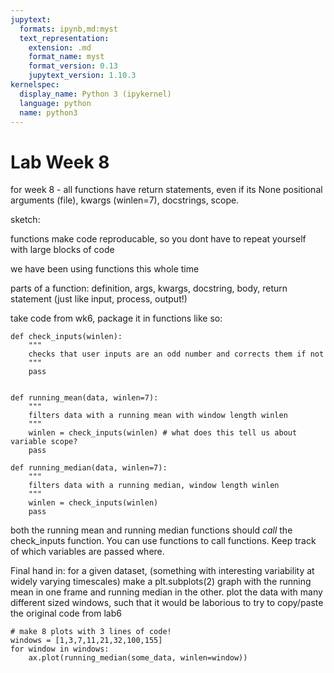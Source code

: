 ```yaml
---
jupytext:
  formats: ipynb,md:myst
  text_representation:
    extension: .md
    format_name: myst
    format_version: 0.13
    jupytext_version: 1.10.3
kernelspec:
  display_name: Python 3 (ipykernel)
  language: python
  name: python3
---
```


# Lab Week 8

for week 8 - all functions have return statements, even if its None
positional arguments (file), kwargs (winlen=7), docstrings, scope. 

sketch:

functions make code reproducable, so you dont have to repeat yourself with large blocks of code

we have been using functions this whole time 

parts of a function: definition, args, kwargs, docstring, body, return statement (just like input, process, output!)

take code from wk6, package it in functions like so:

```{code-cell} ipython3
def check_inputs(winlen):
    """
    checks that user inputs are an odd number and corrects them if not
    """
    pass


def running_mean(data, winlen=7):
    """
    filters data with a running mean with window length winlen
    """
    winlen = check_inputs(winlen) # what does this tell us about variable scope?
    pass

def running_median(data, winlen=7):
    """
    filters data with a running median, window length winlen
    """
    winlen = check_inputs(winlen)
    pass

```

both the running mean and running median functions should *call* the check_inputs function. You can use functions to call functions. Keep track of which variables are passed where. 

Final hand in: for a given dataset, (something with interesting variability at widely varying timescales) make a plt.subplots(2) graph with the running mean in one frame and running median in the other. plot the data with many different sized windows, such that it would be laborious to try to copy/paste the original code from lab6

```{code-cell} ipython3
# make 8 plots with 3 lines of code!
windows = [1,3,7,11,21,32,100,155]
for window in windows:
    ax.plot(running_median(some_data, winlen=window))
```
